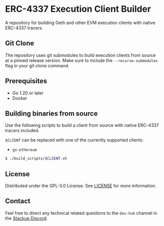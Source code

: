 # ERC-4337 Execution Client Builder

A repository for building Geth and other EVM execution clients with native ERC-4337 tracers.

## Git Clone

The repository uses git submodules to build execution clients from source at a pinned release version. Make sure to include the `--recurse-submodules` flag in your git clone command.

## Prerequisites

- Go 1.20 or later
- Docker

## Building binaries from source

Use the following scripts to build a client from source with native ERC-4337 tracers included.

`$CLIENT` can be replaced with one of the currently supported clients:

- `go-ethereum`

```bash
$ ./build_scripts/$CLIENT.sh
```

## License

Distributed under the GPL-3.0 License. See [LICENSE](./LICENSE) for more information.

## Contact

Feel free to direct any technical related questions to the `dev-hub` channel in the [Stackup Discord](https://discord.gg/VTjJGvMNyW).
